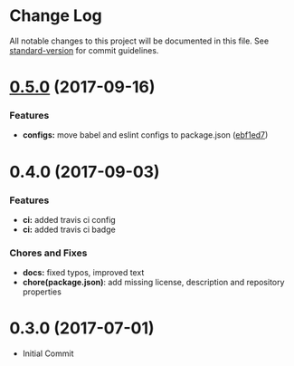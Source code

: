 # Change Log

All notable changes to this project will be documented in this file. See [standard-version](https://github.com/conventional-changelog/standard-version) for commit guidelines.

<a name="0.5.0"></a>
# [0.5.0](https://github.com/jng5/express-es6-starter/compare/v0.4.0...v0.5.0) (2017-09-16)


### Features

* **configs:** move babel and eslint configs to package.json ([ebf1ed7](https://github.com/jng5/express-es6-starter/commit/ebf1ed7))



<a name="0.4.0"></a>
# 0.4.0 (2017-09-03)

### Features

* **ci:** added travis ci config
* **ci:** added travis ci badge

### Chores and Fixes

* **docs:** fixed typos, improved text
* **chore(package.json)**: add missing license, description and repository properties

<a name="0.3.0"></a>
# 0.3.0 (2017-07-01)

* Initial Commit